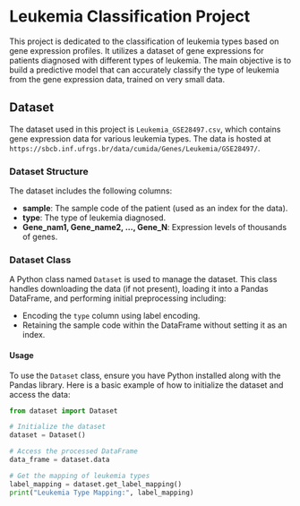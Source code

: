 # Leukemia Classification Project

This project is dedicated to the classification of leukemia types based on gene expression profiles. It utilizes a dataset of gene expressions for patients diagnosed with different types of leukemia. The main objective is to build a predictive model that can accurately classify the type of leukemia from the gene expression data, trained on very small data.

## Dataset

The dataset used in this project is `Leukemia_GSE28497.csv`, which contains gene expression data for various leukemia types. The data is hosted at `https://sbcb.inf.ufrgs.br/data/cumida/Genes/Leukemia/GSE28497/`.

### Dataset Structure

The dataset includes the following columns:
- **sample**: The sample code of the patient (used as an index for the data).
- **type**: The type of leukemia diagnosed.
- **Gene_nam1, Gene_name2, ..., Gene_N**: Expression levels of thousands of genes.

### Dataset Class

A Python class named `Dataset` is used to manage the dataset. This class handles downloading the data (if not present), loading it into a Pandas DataFrame, and performing initial preprocessing including:
- Encoding the `type` column using label encoding.
- Retaining the sample code within the DataFrame without setting it as an index.

#### Usage

To use the `Dataset` class, ensure you have Python installed along with the Pandas library. Here is a basic example of how to initialize the dataset and access the data:

```python
from dataset import Dataset

# Initialize the dataset
dataset = Dataset()

# Access the processed DataFrame
data_frame = dataset.data

# Get the mapping of leukemia types
label_mapping = dataset.get_label_mapping()
print("Leukemia Type Mapping:", label_mapping)